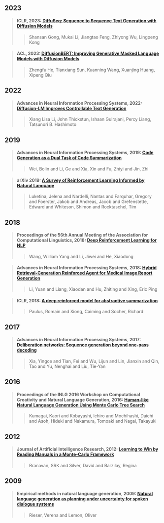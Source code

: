 ## 2023

> #### ICLR, 2023: [DiffuSeq: Sequence to Sequence Text Generation with Diffusion Models](paper/DiffuSeq%20Sequence%20to%20Sequence%20Text%20Generation%20with%20Diffusion%20Models.pdf)
>
>> Shansan Gong, Mukai Li, Jiangtao Feng, Zhiyong Wu, Lingpeng Kong
>>

> #### ACL, 2023: [DiffusionBERT: Improving Generative Masked Language Models with Diffusion Models](paper/DiffusionBERT%20Improving%20Generative%20Masked%20Language%20Models%20with%20Diffusion%20Models.pdf)
>
>> Zhengfu He, Tianxiang Sun, Kuanning Wang, Xuanjing Huang, Xipeng Qiu
>>

## 2022

> #### Advances in Neural Information Processing Systems, 2022: [Diffusion-LM Improves Controllable Text Generation](paper/Diffusion-LM%20Improves%20Controllable%20Text%20Generation.pdf)
>
>> Xiang Lisa Li, John Thickstun, Ishaan Gulrajani, Percy Liang, Tatsunori B. Hashimoto
>>

## 2019

>#### Advances in Neural Information Processing Systems, 2019: [Code Generation as a Dual Task of Code Summarization](paper/8Code%20Generation%20as%20a%20Dual%20Task%20of%20Code%20Summarization.pdf)
>
>>Wei, Bolin and Li, Ge and Xia, Xin and Fu, Zhiyi and Jin, Zhi

>#### arXiv 2019: [A Survey of Reinforcement Learning Informed by Natural Language](paper/3A%20Survey%20of%20Reinforcement%20Learning%20Informed%20by%20Natural%20Language.pdf)
>
>>Luketina, Jelena and Nardelli, Nantas and Farquhar, Gregory and Foerster, Jakob and Andreas, Jacob and Grefenstette, Edward and Whiteson, Shimon and Rocktaschel, Tim


## 2018
>#### Proceedings of the 56th Annual Meeting of the Association for Computational Linguistics, 2018: [Deep Reinforcement Learning for NLP](paper/4Deep%20Reinforcement%20Learning%20for%20NLP.pdf)
>
>>Wang, William Yang and Li, Jiwei and He, Xiaodong

>#### Advances in Neural Information Processing Systems, 2018: [Hybrid Retrieval-Generation Reinforced Agent for Medical Image Report Generation](paper/9Hybrid%20Retrieval-Generation%20Reinforced%20Agent%20for%20Medical%20Image%20Report%20Generation.pdf)
>
>>Li, Yuan and Liang, Xiaodan and Hu, Zhiting and Xing, Eric Ping

>#### ICLR, 2018: [A deep reinforced model for abstractive summarization](paper/6A%20DEEP%20REINFORCED%20MODEL%20FOR%20ABSTRACTIVE%20SUMMARIZATION.pdf)
>
>>Paulus, Romain and Xiong, Caiming and Socher, Richard

## 2017

>#### Advances in Neural Information Processing Systems, 2017: [Deliberation networks: Sequence generation beyond one-pass decoding](paper/7deliberation-networks-sequence-generation-beyond-one-pass-decoding.pdf)
>
>>Xia, Yingce and Tian, Fei and Wu, Lijun and Lin, Jianxin and Qin, Tao and Yu, Nenghai and Liu, Tie-Yan


## 2016

>#### Proceedings of the INLG 2016 Workshop on Computational Creativity and Natural Language Generation, 2016: [Human-like Natural Language Generation Using Monte Carlo Tree Search](paper/1Human-like%20Natural%20Language%20Generation%20Using%20Monte%20Carlo%20Tree%20Search.pdf)
>
>>Kumagai, Kaori and Kobayashi, Ichiro and Mochihashi, Daichi and Asoh, Hideki and Nakamura, Tomoaki and Nagai, Takayuki

## 2012

>#### Journal of Artificial Intelligence Research, 2012: [Learning to Win by Reading Manuals in a Monte-Carlo Framework](paper/2Learning%20to%20Win%20by%20Reading%20Manuals%20in%20a%20Monte-Carlo%20Framework.pdf)
>
>>Branavan, SRK and Silver, David and Barzilay, Regina

## 2009
>#### Empirical methods in natural language generation, 2009: [Natural language generation as planning under uncertainty for spoken dialogue systems](paper/5Natural%20Language%20Generation%20as%20Planning%20Under%20Uncertainty%20for%20Spoken%20Dialogue%20Systems.pdf)
>
>>Rieser, Verena and Lemon, Oliver